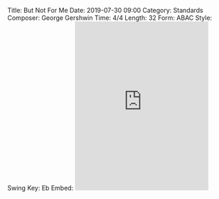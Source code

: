Title: But Not For Me
Date: 2019-07-30 09:00
Category: Standards
Composer: George Gershwin
Time: 4/4
Length: 32
Form: ABAC
Style: Swing
Key: Eb
Embed: <iframe src="https://open.spotify.com/embed/user/thatdavidmiller/playlist/1dmulADiNwTaWHNsiq1WWT" width="300" height="380" frameborder="0" allowtransparency="true" allow="encrypted-media"></iframe>
